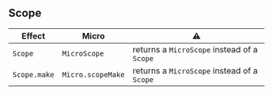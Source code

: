 ## Scope

| Effect       | Micro             | ⚠️                                          |
| ------------ | ----------------- | ------------------------------------------- |
| `Scope`      | `MicroScope`      | returns a `MicroScope` instead of a `Scope` |
| `Scope.make` | `Micro.scopeMake` | returns a `MicroScope` instead of a `Scope` |
